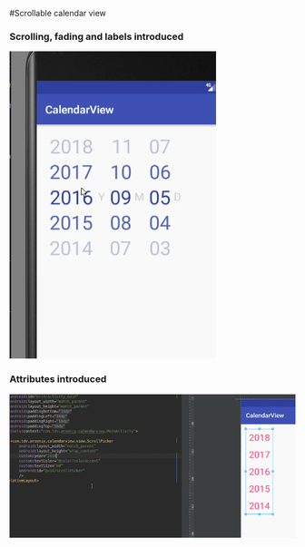 #Scrollable calendar view

### Scrolling, fading and labels introduced
![Scroll view](https://github.com/remagister/calendarview/blob/master/img/scroll.gif)


### Attributes introduced
![Attributes](https://github.com/remagister/calendarview/blob/master/img/scrollview.gif)
